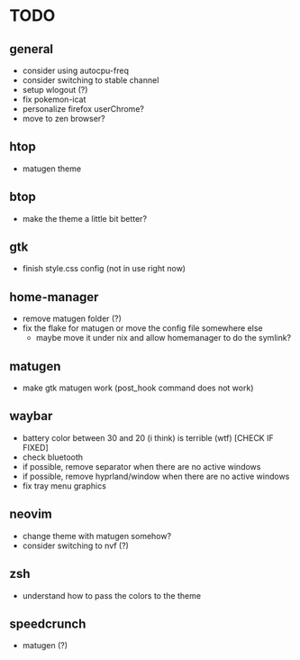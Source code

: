 # TODO

## general

- consider using autocpu-freq
- consider switching to stable channel
- setup wlogout (?)
- fix pokemon-icat
- personalize firefox userChrome?
- move to zen browser?

## htop

- matugen theme

## btop

- make the theme a little bit better?

## gtk

- finish style.css config (not in use right now)

## home-manager

- remove matugen folder (?)
- fix the flake for matugen or move the config file somewhere else
  - maybe move it under nix and allow homemanager to do the symlink?

## matugen

- make gtk matugen work (post_hook command does not work)

## waybar

- battery color between 30 and 20 (i think) is terrible (wtf) [CHECK IF FIXED]
- check bluetooth
- if possible, remove separator when there are no active windows
- if possible, remove hyprland/window when there are no active windows
- fix tray menu graphics

## neovim

- change theme with matugen somehow?
- consider switching to nvf (?)

## zsh

- understand how to pass the colors to the theme

## speedcrunch

- matugen (?)
